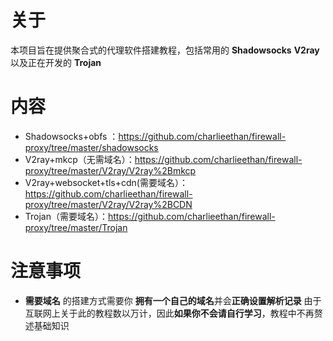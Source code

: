 # 关于
本项目旨在提供聚合式的代理软件搭建教程，包括常用的 **Shadowsocks** **V2ray** 以及正在开发的 **Trojan**
# 内容
- Shadowsocks+obfs ：https://github.com/charlieethan/firewall-proxy/tree/master/shadowsocks  
- V2ray+mkcp（无需域名）：https://github.com/charlieethan/firewall-proxy/tree/master/V2ray/V2ray%2Bmkcp  
- V2ray+websocket+tls+cdn(需要域名）：https://github.com/charlieethan/firewall-proxy/tree/master/V2ray/V2ray%2BCDN
- Trojan（需要域名）：https://github.com/charlieethan/firewall-proxy/tree/master/Trojan
# 注意事项
- **需要域名** 的搭建方式需要你 **拥有一个自己的域名**并会**正确设置解析记录** 
由于互联网上关于此的教程数以万计，因此**如果你不会请自行学习**，教程中不再赘述基础知识
